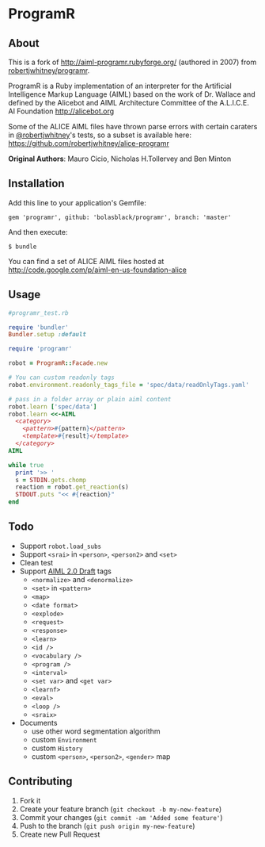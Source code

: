 # ProgramR

## About

This is a fork of http://aiml-programr.rubyforge.org/ (authored in 2007) from [robertjwhitney/programr](https://github.com/robertjwhitney/programr).

ProgramR is a Ruby implementation of an interpreter for the Artificial Intelligence Markup Language (AIML) based on the work of Dr. Wallace and defined by the Alicebot and AIML Architecture Committee of the A.L.I.C.E. AI Foundation http://alicebot.org

Some of the ALICE AIML files have thrown parse errors with certain caraters in [@robertjwhitney](https://github.com/robertjwhitney)'s tests, so a subset is available here: https://github.com/robertjwhitney/alice-programr

**Original Authors**: Mauro Cicio, Nicholas H.Tollervey and Ben Minton


## Installation

Add this line to your application's Gemfile:

    gem 'programr', github: 'bolasblack/programr', branch: 'master'

And then execute:

    $ bundle

You can find a set of ALICE AIML files hosted at http://code.google.com/p/aiml-en-us-foundation-alice

## Usage

```ruby
#programr_test.rb

require 'bundler'
Bundler.setup :default

require 'programr'

robot = ProgramR::Facade.new

# You can custom readonly tags
robot.environment.readonly_tags_file = 'spec/data/readOnlyTags.yaml'

# pass in a folder array or plain aiml content
robot.learn ['spec/data']
robot.learn <<-AIML
  <category>
    <pattern>#{pattern}</pattern>
    <template>#{result}</template>
  </category>
AIML

while true
  print '>> '
  s = STDIN.gets.chomp
  reaction = robot.get_reaction(s)
  STDOUT.puts "<< #{reaction}"
end
```

## Todo

* Support `robot.load_subs`
* Support `<srai>` in `<person>`, `<person2>` and `<set>`
* Clean test
* Support [AIML 2.0 Draft](https://docs.google.com/document/d/1wNT25hJRyupcG51aO89UcQEiG-HkXRXusukADpFnDs4/pub) tags
    * `<normalize>` and `<denormalize>`
    * `<set>` in `<pattern>`
    * `<map>`
    * `<date format>`
    * `<explode>`
    * `<request>`
    * `<response>`
    * `<learn>`
    * `<id />`
    * `<vocabulary />`
    * `<program />`
    * `<interval>`
    * `<set var>` and `<get var>`
    * `<learnf>`
    * `<eval>`
    * `<loop />`
    * `<sraix>`
* Documents
    * use other word segmentation algorithm
    * custom `Environment`
    * custom `History`
    * custom `<person>`, `<person2>`, `<gender>` map

## Contributing

1. Fork it
2. Create your feature branch (`git checkout -b my-new-feature`)
3. Commit your changes (`git commit -am 'Added some feature'`)
4. Push to the branch (`git push origin my-new-feature`)
5. Create new Pull Request
